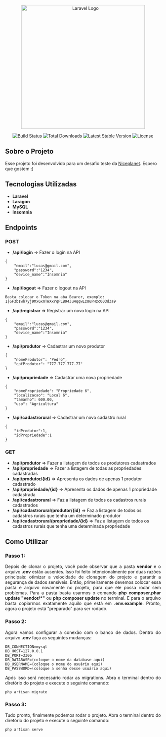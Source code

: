 <p align="center"><a href="https://laravel.com" target="_blank"><img src="https://raw.githubusercontent.com/laravel/art/master/logo-lockup/5%20SVG/2%20CMYK/1%20Full%20Color/laravel-logolockup-cmyk-red.svg" width="400" alt="Laravel Logo"></a></p>

<p align="center">
<a href="https://github.com/laravel/framework/actions"><img src="https://github.com/laravel/framework/workflows/tests/badge.svg" alt="Build Status"></a>
<a href="https://packagist.org/packages/laravel/framework"><img src="https://img.shields.io/packagist/dt/laravel/framework" alt="Total Downloads"></a>
<a href="https://packagist.org/packages/laravel/framework"><img src="https://img.shields.io/packagist/v/laravel/framework" alt="Latest Stable Version"></a>
<a href="https://packagist.org/packages/laravel/framework"><img src="https://img.shields.io/packagist/l/laravel/framework" alt="License"></a>
</p>

## Sobre o Projeto

Esse projeto foi desenvolvido para um desafio teste da <a href="https://www.niceplanet.agr.br/"  target="_blank">Niceplanet</a>. Espero que gostem :)

## Tecnologias Utilizadas

- **Laravel**
- **Laragon**
- **MySQL**
- **Insomnia**

## Endpoints
### POST
- **/api/login** => Fazer o login na API
```
{
	"email":"lucas@gmail.com",
	"password":"1234",
	"device_name":"Insomnia" 
}
```


- **/api/logout** => Fazer o logout na API
```
Basta colocar o Token na aba Bearer, exemplo:
1|GF3bIwh7yj9MxGxmTWXxrqPLB94Ju4qqwLzUuPHzc003d3a9
```

- **/api/registrar** => Registrar um novo login na API
```
{
	"email":"lucas@gmail.com",
	"password":"1234",
	"device_name":"Insomnia" 
}
```

- **/api/produtor** => Cadastrar um novo produtor
```
{
	"nomeProdutor": "Pedro",
	"cpfProdutor": "777.777.777-77"
}
```

- **/api/propriedade** => Cadastrar uma nova propriedade
```
{
	"nomePropriedade": "Propriedade 6",
	"localizacao": "Local 6",
	"tamanho": 600.00,
	"uso": "Agricultura"
}
```

- **/api/cadastrorural** => Cadastrar um novo cadastro rural
```
{
	"idProdutor":1,
	"idPropriedade":1
}
```

### GET
- **/api/produtor** => Fazer a listagem de todos os produtores cadastrados
- **/api/propriedade** => Fazer a listagem de todas as propriedades cadastradas
- **/api/produtor/{id}** => Apresenta os dados de apenas 1 produtor cadastrado
- **/api/propriedade/{id}** => Apresenta os dados de apenas 1 propriedade cadastrada
- **/api/cadastrorural** => Faz a listagem de todos os cadastros rurais cadastrados
- **/api/cadastrorural/produtor/{id}** => Faz a listagem de todos os cadastros rurais que tenha um determinado produtor
- **/api/cadastrorural/propriedade/{id}** => Faz a listagem de todos os cadastros rurais que tenha uma determinada propriedade

## Como Utilizar
### Passo 1:
<div style="text-align: justify;">
Depois de clonar o projeto, você pode observar que a pasta <b>vendor</b> e o arquivo <b>.env</b> estão ausentes. Isso foi feito intencionalmente por duas razões principais: otimizar a velocidade de clonagem do projeto e garantir a segurança de dados sensíveis. Então, primeiramente devemos colocar essa pasta e arquivo novamente no projeto, para que ele possa rodar sem problemas. Para a pasta basta usarmos o comando <b>php composer.phar update "vendor/*"</b> ou <b>php composer update</b> no terminal. E para o arquivo basta copiarmos exatamente aquilo que está em <b>.env.example</b>. Pronto, agora o projeto está "preparado" para ser rodado.
</div>

### Passo 2:
<div style="text-align: justify;">
Agora vamos configurar a conexão com o banco de dados. Dentro do arquivo <b>.env</b> faça as seguintes mudanças:

```
DB_CONNECTION=mysql
DB_HOST=127.0.0.1
DB_PORT=3306
DB_DATABASE=(coloque o nome da database aqui)
DB_USERNAME=(coloque o nome do usuário aqui)
DB_PASSWORD=(coloque a senha desse usuário aqui)
```

Após isso será necessário rodar as migrations. Abra o terminal dentro do diretório do projeto e execute o seguinte comando:

```
php artisan migrate
```
</div>

### Passo 3:
<div style="text-align: justify;">
Tudo pronto, finalmente podemos rodar o projeto. Abra o terminal dentro do diretório do projeto e execute o seguinte comando:
    
```
php artisan serve
```
</div>
